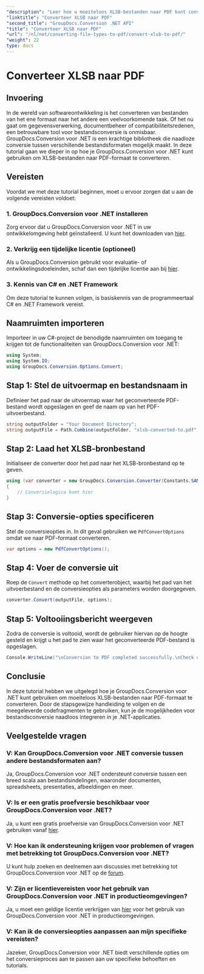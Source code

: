 ```yaml
---
"description": "Leer hoe u moeiteloos XLSB-bestanden naar PDF kunt converteren met GroupDocs.Conversion voor .NET. Volg onze stapsgewijze handleiding."
"linktitle": "Converteer XLSB naar PDF"
"second_title": "GroupDocs.Conversion .NET API"
"title": "Converteer XLSB naar PDF"
"url": "/nl/net/converting-file-types-to-pdf/convert-xlsb-to-pdf/"
"weight": 22
type: docs
---
```

# Converteer XLSB naar PDF

## Invoering
In de wereld van softwareontwikkeling is het converteren van bestanden van het ene formaat naar het andere een veelvoorkomende taak. Of het nu gaat om gegevensverwerking, documentbeheer of compatibiliteitsredenen, een betrouwbare tool voor bestandsconversie is onmisbaar. GroupDocs.Conversion voor .NET is een krachtige bibliotheek die naadloze conversie tussen verschillende bestandsformaten mogelijk maakt. In deze tutorial gaan we dieper in op hoe je GroupDocs.Conversion voor .NET kunt gebruiken om XLSB-bestanden naar PDF-formaat te converteren.
## Vereisten
Voordat we met deze tutorial beginnen, moet u ervoor zorgen dat u aan de volgende vereisten voldoet:
### 1. GroupDocs.Conversion voor .NET installeren
Zorg ervoor dat u GroupDocs.Conversion voor .NET in uw ontwikkelomgeving hebt geïnstalleerd. U kunt het downloaden van [hier](https://releases.groupdocs.com/conversion/net/).
### 2. Verkrijg een tijdelijke licentie (optioneel)
Als u GroupDocs.Conversion gebruikt voor evaluatie- of ontwikkelingsdoeleinden, schaf dan een tijdelijke licentie aan bij [hier](https://purchase.groupdocs.com/temporary-license/).
### 3. Kennis van C# en .NET Framework
Om deze tutorial te kunnen volgen, is basiskennis van de programmeertaal C# en .NET Framework vereist.

## Naamruimten importeren
Importeer in uw C#-project de benodigde naamruimten om toegang te krijgen tot de functionaliteiten van GroupDocs.Conversion voor .NET:
```csharp
using System;
using System.IO;
using GroupDocs.Conversion.Options.Convert;
```

## Stap 1: Stel de uitvoermap en bestandsnaam in
Definieer het pad naar de uitvoermap waar het geconverteerde PDF-bestand wordt opgeslagen en geef de naam op van het PDF-uitvoerbestand.
```csharp
string outputFolder = "Your Document Directory";
string outputFile = Path.Combine(outputFolder, "xlsb-converted-to.pdf");
```
## Stap 2: Laad het XLSB-bronbestand
Initialiseer de converter door het pad naar het XLSB-bronbestand op te geven.
```csharp
using (var converter = new GroupDocs.Conversion.Converter(Constants.SAMPLE_XLSB))
{
    // Conversielogica komt hier
}
```
## Stap 3: Conversie-opties specificeren
Stel de conversieopties in. In dit geval gebruiken we `PdfConvertOptions` omdat we naar PDF-formaat converteren.
```csharp
var options = new PdfConvertOptions();
```
## Stap 4: Voer de conversie uit
Roep de `Convert` methode op het converterobject, waarbij het pad van het uitvoerbestand en de conversieopties als parameters worden doorgegeven.
```csharp
converter.Convert(outputFile, options);
```
## Stap 5: Voltooiingsbericht weergeven
Zodra de conversie is voltooid, wordt de gebruiker hiervan op de hoogte gesteld en krijgt u het pad te zien waar het geconverteerde PDF-bestand is opgeslagen.
```csharp
Console.WriteLine("\nConversion to PDF completed successfully.\nCheck output in {0}", outputFolder);
```

## Conclusie
In deze tutorial hebben we uitgelegd hoe je GroupDocs.Conversion voor .NET kunt gebruiken om moeiteloos XLSB-bestanden naar PDF-formaat te converteren. Door de stapsgewijze handleiding te volgen en de meegeleverde codefragmenten te gebruiken, kun je de mogelijkheden voor bestandsconversie naadloos integreren in je .NET-applicaties.
## Veelgestelde vragen
### V: Kan GroupDocs.Conversion voor .NET conversie tussen andere bestandsformaten aan?
Ja, GroupDocs.Conversion voor .NET ondersteunt conversie tussen een breed scala aan bestandsindelingen, waaronder documenten, spreadsheets, presentaties, afbeeldingen en meer.
### V: Is er een gratis proefversie beschikbaar voor GroupDocs.Conversion voor .NET?
Ja, u kunt een gratis proefversie van GroupDocs.Conversion voor .NET gebruiken vanaf [hier](https://releases.groupdocs.com/).
### V: Hoe kan ik ondersteuning krijgen voor problemen of vragen met betrekking tot GroupDocs.Conversion voor .NET?
U kunt hulp zoeken en deelnemen aan discussies met betrekking tot GroupDocs.Conversion voor .NET op de [forum](https://forum.groupdocs.com/c/conversion/11).
### V: Zijn er licentievereisten voor het gebruik van GroupDocs.Conversion voor .NET in productieomgevingen?
Ja, u moet een geldige licentie verkrijgen van [hier](https://purchase.groupdocs.com/buy) voor het gebruik van GroupDocs.Conversion voor .NET in productieomgevingen.
### V: Kan ik de conversieopties aanpassen aan mijn specifieke vereisten?
Jazeker, GroupDocs.Conversion voor .NET biedt verschillende opties om het conversieproces aan te passen aan uw specifieke behoeften en tutorials.